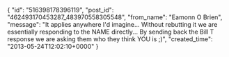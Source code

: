 {
   "id": "516398178396119",
   "post_id": "462493170453287_483970558305548",
   "from_name": "Eamonn O Brien",
   "message": "It applies anywhere I'd imagine... Without rebutting it we are essentially responding to the NAME directly... By sending back the Bill T response we are asking them who they think YOU is ;)",
   "created_time": "2013-05-24T12:02:10+0000"
 }
